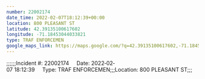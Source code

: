 ```yaml
---
number: 22002174
date_time: 2022-02-07T18:12:39+00:00
location: 800 PLEASANT ST
latitude: 42.39135100617602
longitude: -71.18453044033821
type: TRAF ENFORCEMEN
google_maps_link: https://maps.google.com/?q=42.39135100617602,-71.18453044033821
---
```


;;;;;;Incident #: 22002174     Date: 2022‐02‐07 18:12:39     Type: TRAF ENFORCEMEN;;;Location: 800 PLEASANT ST;;;
